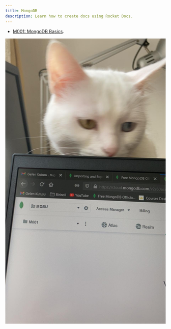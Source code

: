 ```yaml
---
title: MongoDB
description: Learn how to create docs using Rocket Docs.
---
```



- [M001: MongoDB Basics](https://university.mongodb.com/courses/catalog).


![](static/mongocat.png "mongo db and Vanilia")